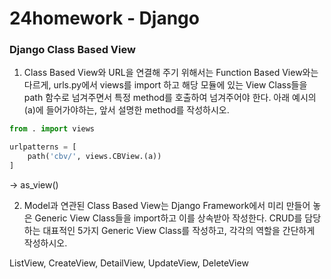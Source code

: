 # 24homework - Django

### Django Class Based View

1. Class Based View와 URL을 연결해 주기 위해서는 Function Based View와는 다르게, urls.py에서 views를 import 하고 해당 모듈에 있는 View Class들을 path 함수로 넘겨주면서 특정 method를 호출하여 넘겨주어야 한다. 아래 예시의 (a)에 들어가야하는, 앞서 설명한 method를 작성하시오.

  ```python
  from . import views
  
  urlpatterns = [
      path('cbv/', views.CBView.(a))
  ]
  ```

  

  -> as_view()

2. Model과 연관된 Class Based View는 Django Framework에서 미리 만들어 놓은 Generic View Class들을 import하고 이를 상속받아 작성한다. CRUD를 담당하는 대표적인 5가지 Generic View Class를 작성하고, 각각의 역할을 간단하게 작성하시오.

  ListView, CreateView, DetailView, UpdateView, DeleteView

